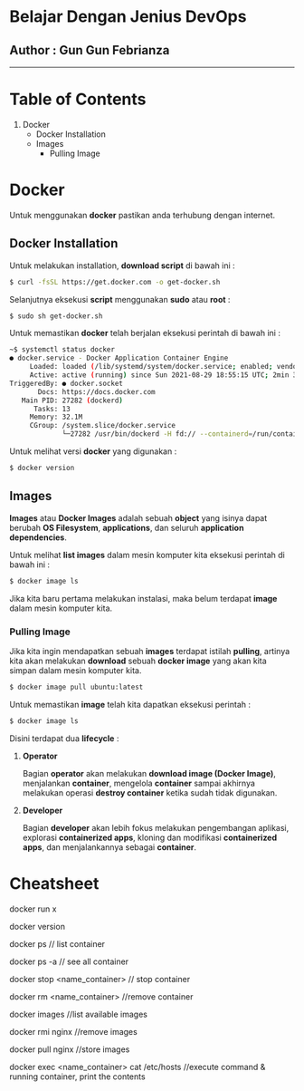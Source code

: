 # Belajar Dengan Jenius DevOps

## Author : Gun Gun Febrianza

-------



# Table of Contents

1. Docker
   - Docker Installation
   - Images
     - Pulling Image

# Docker

Untuk menggunakan **docker** pastikan anda terhubung dengan internet.

## Docker Installation

Untuk melakukan installation, **download script** di bawah ini :

```bash
$ curl -fsSL https://get.docker.com -o get-docker.sh
```

Selanjutnya eksekusi **script** menggunakan **sudo** atau **root** :

```bash
$ sudo sh get-docker.sh
```

Untuk memastikan **docker** telah berjalan eksekusi perintah di bawah ini :

```bash
~$ systemctl status docker
● docker.service - Docker Application Container Engine
     Loaded: loaded (/lib/systemd/system/docker.service; enabled; vendor preset: enabled)
     Active: active (running) since Sun 2021-08-29 18:55:15 UTC; 2min 35s ago
TriggeredBy: ● docker.socket
       Docs: https://docs.docker.com
   Main PID: 27282 (dockerd)
      Tasks: 13
     Memory: 32.1M
     CGroup: /system.slice/docker.service
             └─27282 /usr/bin/dockerd -H fd:// --containerd=/run/containerd/containerd.sock
```

Untuk melihat versi **docker** yang digunakan :

```bash
$ docker version
```

## Images

**Images** atau **Docker Images** adalah sebuah **object** yang isinya dapat berubah **OS Filesystem**, **applications**, dan seluruh **application dependencies**. 

Untuk melihat **list images** dalam mesin komputer kita eksekusi perintah di bawah ini :

```bash
$ docker image ls
```

Jika kita baru pertama melakukan instalasi, maka belum terdapat **image** dalam mesin komputer kita.

### Pulling Image

Jika kita ingin mendapatkan sebuah **images** terdapat istilah **pulling**, artinya kita akan melakukan **download** sebuah **docker image** yang akan kita simpan dalam mesin komputer kita.

```bash
$ docker image pull ubuntu:latest
```

Untuk memastikan **image** telah kita dapatkan eksekusi perintah :

```bash
$ docker image ls
```









Disini terdapat dua **lifecycle** : 

1. **Operator**

   Bagian **operator** akan melakukan **download image (Docker Image)**, menjalankan **container**, mengelola **container** sampai akhirnya melakukan operasi **destroy container** ketika sudah tidak digunakan.

2. **Developer**

   Bagian **developer** akan lebih fokus melakukan pengembangan aplikasi, explorasi **containerized apps**, kloning dan modifikasi **containerized apps**, dan menjalankannya sebagai **container**.





# Cheatsheet

docker run x 

docker version

docker ps // list container

docker ps -a // see all container

docker stop <name_container> // stop container

docker rm <name_container> //remove container

docker images //list available images

docker rmi nginx //remove images

docker pull nginx //store images

docker exec <name_container> cat /etc/hosts //execute command & running container, print the contents
